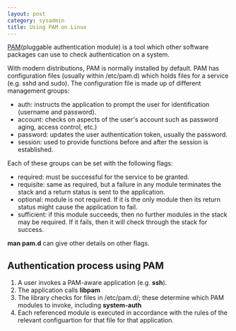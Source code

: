 ```yaml
---
layout: post
category: sysadmin
title: Using PAM on Linux
---
```

[PAM](https://en.wikipedia.org/wiki/Pluggable_authentication_module)(pluggable authentication module) is a tool which other software packages can use to check authentication on a system.

With modern distributions, PAM is normally installed by default. PAM has configuration files (usually within /etc/pam.d) which holds files for a service (e.g. sshd and sudo). The configuration file is made up of different management groups:
- auth: instructs the application to prompt the user for identification (username and password). 
- account: checks on aspects of the user's account such as password aging, access control, etc.)
- password: updates the user authentication token, usually the password.
- session: used to provide functions before and after the session is established.

Each of these groups can be set with the following flags:
- required: must be successful for the service to be granted.
- requisite: same as required, but a failure in any module terminates the stack and a return status is sent to the application. 
- optional: module is not required. If it is the only module then its return status might cause the application to fail.
- sufficient: if this module succeeds, then no further modules in the stack may be required. If it fails, then it will check through the stack for success.

**man pam.d** can give other details on other flags.

## Authentication process using PAM
1. A user invokes a PAM-aware application (e.g. **ssh**).
2. The application calls **libpam**
3. The library checks for files in /etc/pam.d/; these determine which PAM modules to invoke, including **system-auth**
4. Each referenced module is executed in accordance with the rules of the relevant configuartion for that file for that application.


